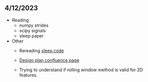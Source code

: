 
## 4/12/2023

+ Reading
    + numpy strides
    + scipy signals
    + sleep paper
+ Other
    + Rereading <a href="https://github.com/KumarLabJax/MouseSleep/blob/main/dataset-creation/Sleep_feature_generation.py#L33">sleep code</a>
    
    + <a href="https://jacksonlaboratory.atlassian.net/l/cp/cvvtKzAY  ">Design plan confluence page</a>
    + Trying to understand if rolling window method is valid for 2D features.


